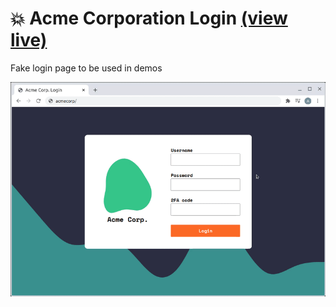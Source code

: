 # 💥 Acme Corporation Login [(view live)](https://domdomegg.github.io/acme-corp-login/)

Fake login page to be used in demos

![Demo of logging into the fake page](demo.gif)